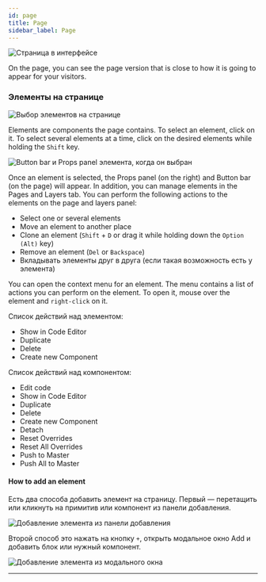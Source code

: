 ```yaml
---
id: page
title: Page
sidebar_label: Page
---
```


![Страница в интерфейсе](https://test-upl.quarkly.io/607d3473b99fb9001fcbcc16/images/docs-new-page-interface.png?v=2021-05-16T13:46:40.507Z)

On the page, you can see the page version that is close to how it is going to appear for your visitors.

### Элементы на странице

![Выбор элементов на странице](https://test-upl.quarkly.io/607d3473b99fb9001fcbcc16/images/docs-new-page-elements-multi-select.png?v=2021-05-16T13:50:21.663Z)

Elements are components the page contains. To select an element, click on it. To select several elements at a time, click on the desired elements while holding the `Shift` key.

![Button bar и Props panel элемента, когда он выбран](https://test-upl.quarkly.io/607d3473b99fb9001fcbcc16/images/docs-new-page-elements-panels.png?v=2021-05-16T13:55:18.955Z)

Once an element is selected, the Props panel (on the right) and Button bar (on the page) will appear. In addition, you can manage elements in the Pages and Layers tab. You can perform the following actions to the elements on the page and layers panel:

-   Select one or several elements
-   Move an element to another place
-   Clone an element (`Shift` + `D` or drag it while holding down the `Option (Alt)` key)
-   Remove an element (`Del` or `Backspace`)
-   Вкладывать элементы друг в друга (если такая возможность есть у элемента)

You can open the context menu for an element. The menu contains a list of actions you can perform on the element. To open it, mouse over the element and `right-click` on it.

Список действий над элементом:

-   Show in Code Editor
-   Duplicate
-   Delete
-   Create new Component

Список действий над компонентом:

-   Edit code
-   Show in Code Editor
-   Duplicate
-   Delete
-   Create new Component
-   Detach
-   Reset Overrides
-   Reset All Overrides
-   Push to Master
-   Push All to Master

#### How to add an element

Есть два способа добавить элемент на страницу. Первый — перетащить или кликнуть на примитив или компонент из панели добавления.

![Добавление элемента из панели добавления](https://test-upl.quarkly.io/607d3473b99fb9001fcbcc16/images/docs-new-page-elements-adding-from-panel.png?v=2021-05-16T14:03:39.908Z)

Второй способ это нажать на кнопку `+`, открыть модальное окно Add и добавить блок или нужный компонент.

![Добавление элемента из модального окна](https://test-upl.quarkly.io/607d3473b99fb9001fcbcc16/images/docs-new-page-elements-adding-from-modal-view.png?v=2021-05-16T14:03:39.902Z)

---
